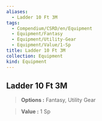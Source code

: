 ```yaml
---
aliases:
  - Ladder 10 Ft 3M
tags:
  - Compendium/CSRD/en/Equipment
  - Equipment/Fantasy
  - Equipment/Utility-Gear
  - Equipment/Value/1-Sp
title: Ladder 10 Ft 3M
collection: Equipment
kind: Equipment
---
```

## Ladder 10 Ft 3M    
    
>    
> **Options :** Fantasy, Utility Gear    
> **Value :** 1 Sp